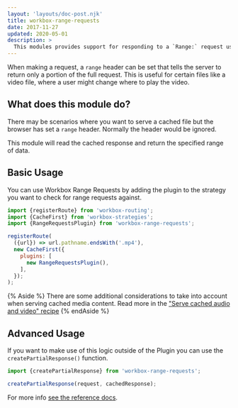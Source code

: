 ```yaml
---
layout: 'layouts/doc-post.njk'
title: workbox-range-requests
date: 2017-11-27
updated: 2020-05-01
description: >
  This modules provides support for responding to a `Range:` request using a slice of previously cached data.
---
```


When making a request, a `range` header can be set that tells
the server to return only a portion of the full request. This
is useful for certain files like a video file, where a user
might change where to play the video.

## What does this module do?

There may be scenarios where you want to serve a cached file
but the browser has set a `range` header. Normally the header
would be ignored.

This module will read the cached response and return the
specified range of data.

## Basic Usage

You can use Workbox Range Requests by adding the plugin to the
strategy you want to check for range requests against.

```js
import {registerRoute} from 'workbox-routing';
import {CacheFirst} from 'workbox-strategies';
import {RangeRequestsPlugin} from 'workbox-range-requests';

registerRoute(
  ({url}) => url.pathname.endsWith('.mp4'),
  new CacheFirst({
    plugins: [
      new RangeRequestsPlugin(),
    ],
  });
);
```

{% Aside %}
There are some additional considerations to take into account when serving
cached media content. Read more in the
["Serve cached audio and video" recipe](https://developers.google.com/web/tools/workbox/guides/advanced-recipes#cached-av)
{% endAside %}

## Advanced Usage

If you want to make use of this logic outside of the Plugin you
can use the `createPartialResponse()` function.

```js
import {createPartialResponse} from 'workbox-range-requests';

createPartialResponse(request, cachedResponse);
```

For more info [see the reference docs](/docs/workbox/reference/workbox-range-requests).
